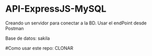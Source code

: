# API-ExpressJS-MySQL
Creando un servidor para conectar a la BD.
Usar el endPoint desde Postman

Base de datos: sakila

#Como usar este repo:
CLONAR


